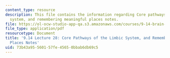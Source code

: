 ```yaml
---
content_type: resource
description: This file contains the information regarding Core pathways of the limbic
  system, and remembering meaningful places notes.
file: https://ol-ocw-studio-app-qa.s3.amazonaws.com/courses/9-14-brain-structure-and-its-origins-spring-2014/73b43a95560157fe45650bbab6db69c5_MIT9_14S14_Lecture28.pdf
file_type: application/pdf
resourcetype: Document
title: '9.14 Lecture 28: Core Pathways of the Limbic System, and Remembering Meaningful
  Places Notes'
uid: 73b43a95-5601-57fe-4565-0bbab6db69c5
---
```

